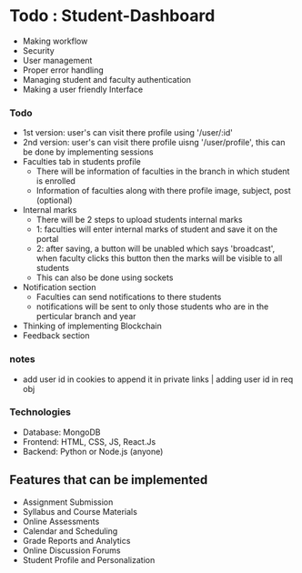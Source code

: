 # Todo : Student-Dashboard

* Making workflow
* Security
* User management
* Proper error handling
* Managing student and faculty authentication
* Making a user friendly Interface

### Todo
* 1st version: user's can visit there profile using '/user/:id'
* 2nd version: user's can visit there profile uisng '/user/profile', this can be done by implementing sessions
* Faculties tab in students profile
  * There will be information of faculties in the branch in which student is enrolled
  * Information of faculties along with there profile image, subject, post (optional)
* Internal marks
  * There will be 2 steps to upload students internal marks
  * 1: faculties will enter internal marks of student and save it on the portal
  * 2: after saving, a button will be unabled which says 'broadcast', when faculty clicks this button then the marks will be visible to all students
  * This can also be done using sockets
* Notification section
  * Faculties can send notifications to there students
  * notifications will be sent to only those students who are in the perticular branch and year
* Thinking of implementing Blockchain 
* Feedback section

### notes
* add user id in cookies to append it in private links | adding user id in req obj

### Technologies
* Database: MongoDB
* Frontend: HTML, CSS, JS, React.Js
* Backend: Python or Node.js (anyone)

## Features that can be implemented
  * Assignment Submission
  * Syllabus and Course Materials
  * Online Assessments
  * Calendar and Scheduling
  * Grade Reports and Analytics
  * Online Discussion Forums
  * Student Profile and Personalization
